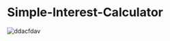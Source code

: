 # Simple-Interest-Calculator

![ddacfdav](https://user-images.githubusercontent.com/36202354/123590693-9a992d80-d808-11eb-90df-f30cf52db0a0.PNG)
